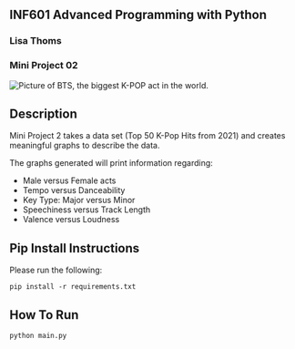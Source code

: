 ## INF601 Advanced Programming with Python
### Lisa Thoms
### Mini Project 02

![Picture of BTS, the biggest K-POP act in the world. ](https://people.com/thmb/sQSl8jHALt3PIvnpVV2uUWxB1ew=/1500x0/filters:no_upscale():max_bytes(150000):strip_icc():focal(599x0:601x2)/BTS_JOIN_LOUIS_VUITTON_AS_HOUSE_AMBASSADORS-a525d86a4d4745dd8ff413cc723c6c7e.jpg)

## Description
Mini Project 2 takes a data set (Top 50 K-Pop Hits from 2021) and creates meaningful graphs to describe the data.

The graphs generated will print information regarding:

* Male versus Female acts
* Tempo versus Danceability 
* Key Type: Major versus Minor
* Speechiness versus Track Length
* Valence versus Loudness

 ## Pip Install Instructions
Please run the following:
```
pip install -r requirements.txt
```

## How To Run

```
python main.py
```


